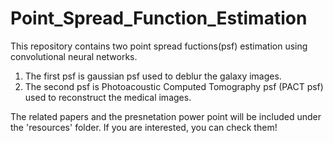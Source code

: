# Point_Spread_Function_Estimation
This repository contains two point spread fuctions(psf) estimation using convolutional neural networks.
1. The first psf is gaussian psf used to deblur the galaxy images.
2. The second psf is Photoacoustic Computed Tomography psf (PACT psf) used to reconstruct the medical images.

The related papers and the presnetation power point will be included under the 'resources' folder. If you are interested, you can check them!

